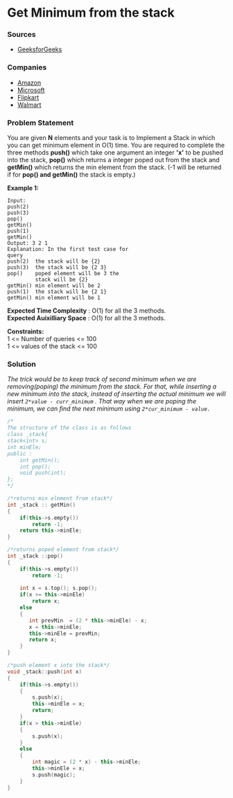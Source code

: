 # Get Minimum from the stack

### Sources

* [GeeksforGeeks](https://practice.geeksforgeeks.org/problems/get-minimum-element-from-stack/1#)

### Companies

* [Amazon](../../company-based-lists/amazon.md)
* [Microsoft](../../company-based-lists/microsoft.md)
* [Flipkart](../../company-based-lists/flipkart.md)
* [Walmart](../../company-based-lists/walmart.md)

### Problem Statement

You are given **N** elements and your task is to Implement a Stack in which you can get minimum element in O(1) time. You are required to complete the three methods **push()** which take one argument an integer **'x'** to be pushed into the stack, **pop()** which returns a integer poped out from the stack and **getMin()** which returns the min element from the stack. (-1 will be returned if for **pop() and getMin()** the stack is empty.)

**Example 1:**

```
Input:
push(2)
push(3)
pop()
getMin()
push(1)
getMin()
Output: 3 2 1
Explanation: In the first test case for
query 
push(2)  the stack will be {2}
push(3)  the stack will be {2 3}
pop()    poped element will be 3 the
         stack will be {2}
getMin() min element will be 2 
push(1)  the stack will be {2 1}
getMin() min element will be 1
```

**Expected Time Complexity** : O(1) for all the 3 methods.\
**Expected Auixilliary Space** : O(1) for all the 3 methods.

**Constraints:**\
&#x20;1 <= Number of queries <= 100\
&#x20;1 <= values of the stack <= 100

### Solution

_The trick would be to keep track of second minimum when we are removing(poping) the minimum from the stack. For that, while inserting a new minimum into the stack, instead of inserting the actual minimum we will insert `2*value - curr_minimum` . That way when we are poping the minimum, we can find the next minimum using `2*cur_minimum - value.`_

```cpp
/*
The structure of the class is as follows
class _stack{
stack<int> s;
int minEle;
public :
    int getMin();
    int pop();
    void push(int);
};
*/

/*returns min element from stack*/
int _stack :: getMin()
{
    if(this->s.empty())
        return -1;
    return this->minEle;
}

/*returns poped element from stack*/
int _stack ::pop()
{
    if(this->s.empty())
        return -1;
    
    int x = s.top(); s.pop();
    if(x >= this->minEle)
        return x;
    else
    {
       int prevMin  = (2 * this->minEle) - x;
       x = this->minEle;
       this->minEle = prevMin;
       return x;
    }
}

/*push element x into the stack*/
void _stack::push(int x)
{
    if(this->s.empty())
    {
        s.push(x);
        this->minEle = x;
        return;
    }
    if(x > this->minEle)
    {
        s.push(x);
    }
    else
    {
        int magic = (2 * x) - this->minEle;
        this->minEle = x;
        s.push(magic);
    }
}
```


